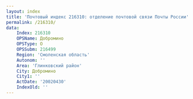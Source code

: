 ```yaml
---
layout: index
title: 'Почтовый индекс 216310: отделение почтовой связи Почты России'
permalink: /216310/
data:
    Index: 216310
    OPSName: Добромино
    OPSType: О
    OPSSubm: 216499
    Region: 'Смоленская область'
    Autonom: ''
    Area: 'Глинковский район'
    City: Добромино
    City1: ''
    ActDate: '20020430'
    IndexOld: ''
---
```

